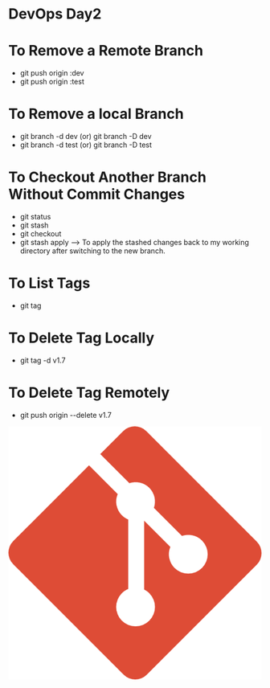 # DevOps Day2

# To Remove a Remote Branch
- git push origin :dev
- git push origin :test

# To Remove a local Branch
- git branch -d dev  (or) git branch -D dev
- git branch -d test (or) git branch -D test 

# To Checkout Another Branch Without Commit Changes
- git status
- git stash
- git checkout <branch-name>
- git stash apply --> To apply the stashed changes back to my working directory after switching to the new branch.

# To List Tags
- git tag

# To Delete Tag Locally
- git tag -d v1.7

# To Delete Tag Remotely 
- git push origin --delete v1.7

![Git Icon](images/git-icon.png)

